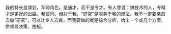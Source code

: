 我的特长是谋划，军师角色。是通才，而不是专才。有人曾说：搞技术的人，专精才是更好的出路。我赞同。但对于我，"研究"是服务于我的想法，我不一定要亲自去做"研究"，可以让专人去做，而我要做的就是综合分析，给出一个或几个方案，供领导决策、拍板。